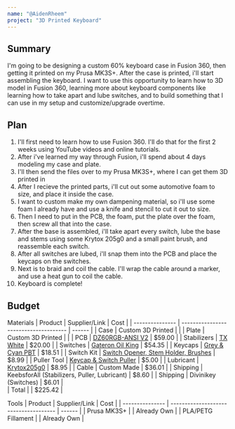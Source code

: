 ```yaml
---
name: "@AidenRheem"
project: "3D Printed Keyboard"
---
```



## Summary
I'm going to be designing a custom 60% keyboard case in Fusion 360, then getting it printed on my Prusa MK3S+. After the case is printed, i'll start assembling the keyboard. I want to use this opportunity to learn how to 3D model in Fusion 360, learning more about keyboard components like learning how to take apart and lube switches, and to build something that I can use in my setup and customize/upgrade overtime.

## Plan
1. I'll first need to learn how to use Fusion 360. I'll do that for the first 2 weeks using YouTube videos and online tutorials. 
2. After i've learned my way through Fusion, i'll spend about 4 days modeling my case and plate. 
3. I'll then send the files over to my Prusa MK3S+, where I can get them 3D printed in 
4. After I recieve the printed parts, i'll cut out some automotive foam to size, and place it inside the case.
5. I want to custom make my own dampening material, so i'll use some foam I already have and use a knife and stencil to cut it out to size.
6. Then I need to put in the PCB, the foam, put the plate over the foam, then screw all that into the case.
7. After the base is assembled, i'll take apart every switch, lube the base and stems using some Krytox 205g0 and a small paint brush, and reassemble each switch.
8. After all switches are lubed, i'll snap them into the PCB and place the keycaps on the switches.
9. Next is to braid and coil the cable. I'll wrap the cable around a marker, and use a heat gun to coil the cable.
10. Keyboard is complete!


## Budget
Materials
| Product         | Supplier/Link                         | Cost   |
| --------------- | ------------------------------------- | ------ |
| Case            | Custom 3D Printed                     |        |
| Plate           | Custom 3D Printed                     |        |
| PCB             | [DZ60RGB-ANSI V2](https://mechanicalkeyboards.com/shop/index.php?l=product_detail&p=6855) | $59.00 |
| Stabilizers     | [TX White](https://keebsforall.com/products/tx-stabilizers) | $20.00 |
| Switches        | [Gateron Oil King](https://divinikey.com/products/gateron-oil-king-linear-switches) | $54.35 |
| Keycaps         | [Grey & Cyan PBT](https://www.aliexpress.us/item/3256804350819353.html) | $18.51 |
| Switch Kit      | [Switch Opener, Stem Holder, Brushes](https://www.amazon.com/dp/B08JLJZ95Z) | $8.99 |
| Puller Tool     | [Keycap & Switch Puller](https://keebsforall.com/products/keycap-switch-puller) | $5.00 |
| Lubricant       | [Krytox205g0](https://keebsforall.com/products/krytox-gpl205g0-mechanical-switch-lubricant) | $8.95 |
| Cable           | Custom Made                           | $36.01 |
| Shipping        | KeebsforAll (Stabilizers, Puller, Lubricant) | $8.60 |
| Shipping        | Divinikey (Switches)                  | $6.01  |  
| Total           |                                       | $225.42 |

Tools
| Product         | Supplier/Link                         | Cost   |
| --------------- | ------------------------------------- | ------ |
| Prusa MK3S+     |                                       | Already Own |
| PLA/PETG Fillament |                                    | Already Own |
